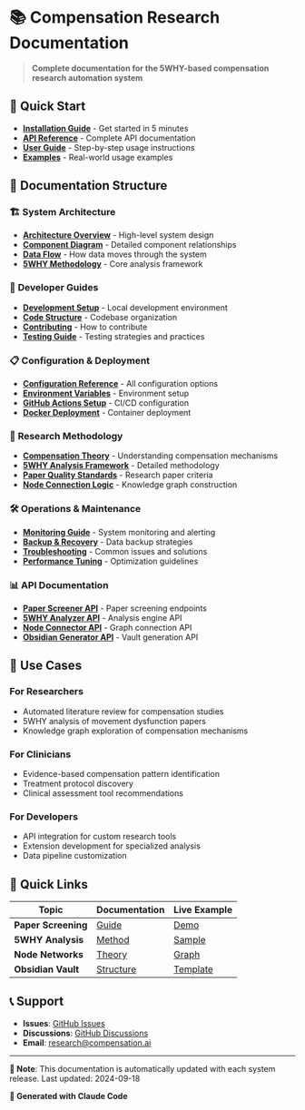 # 📚 Compensation Research Documentation

> **Complete documentation for the 5WHY-based compensation research automation system**

## 🚀 Quick Start

- **[Installation Guide](installation.md)** - Get started in 5 minutes
- **[API Reference](api/README.md)** - Complete API documentation
- **[User Guide](user-guide/README.md)** - Step-by-step usage instructions
- **[Examples](examples/README.md)** - Real-world usage examples

## 📖 Documentation Structure

### 🏗️ **System Architecture**
- **[Architecture Overview](architecture/system-overview.md)** - High-level system design
- **[Component Diagram](architecture/components.md)** - Detailed component relationships
- **[Data Flow](architecture/data-flow.md)** - How data moves through the system
- **[5WHY Methodology](research/5why-framework.md)** - Core analysis framework

### 🔧 **Developer Guides**
- **[Development Setup](developer/setup.md)** - Local development environment
- **[Code Structure](developer/code-structure.md)** - Codebase organization
- **[Contributing](developer/contributing.md)** - How to contribute
- **[Testing Guide](developer/testing.md)** - Testing strategies and practices

### 📋 **Configuration & Deployment**
- **[Configuration Reference](config/README.md)** - All configuration options
- **[Environment Variables](config/environment.md)** - Environment setup
- **[GitHub Actions Setup](config/github-actions.md)** - CI/CD configuration
- **[Docker Deployment](config/docker.md)** - Container deployment

### 🔬 **Research Methodology**
- **[Compensation Theory](research/compensation-theory.md)** - Understanding compensation mechanisms
- **[5WHY Analysis Framework](research/5why-framework.md)** - Detailed methodology
- **[Paper Quality Standards](research/quality-standards.md)** - Research paper criteria
- **[Node Connection Logic](research/node-connections.md)** - Knowledge graph construction

### 🛠️ **Operations & Maintenance**
- **[Monitoring Guide](operations/monitoring.md)** - System monitoring and alerting
- **[Backup & Recovery](operations/backup.md)** - Data backup strategies
- **[Troubleshooting](operations/troubleshooting.md)** - Common issues and solutions
- **[Performance Tuning](operations/performance.md)** - Optimization guidelines

### 📊 **API Documentation**
- **[Paper Screener API](api/paper-screener.md)** - Paper screening endpoints
- **[5WHY Analyzer API](api/why-analyzer.md)** - Analysis engine API
- **[Node Connector API](api/node-connector.md)** - Graph connection API
- **[Obsidian Generator API](api/obsidian-generator.md)** - Vault generation API

## 🎯 **Use Cases**

### **For Researchers**
- Automated literature review for compensation studies
- 5WHY analysis of movement dysfunction papers
- Knowledge graph exploration of compensation mechanisms

### **For Clinicians**
- Evidence-based compensation pattern identification
- Treatment protocol discovery
- Clinical assessment tool recommendations

### **For Developers**
- API integration for custom research tools
- Extension development for specialized analysis
- Data pipeline customization

## 🔗 **Quick Links**

| Topic | Documentation | Live Example |
|-------|---------------|--------------|
| **Paper Screening** | [Guide](user-guide/paper-screening.md) | [Demo](examples/paper-screening-demo.md) |
| **5WHY Analysis** | [Method](research/5why-framework.md) | [Sample](examples/5why-analysis-sample.md) |
| **Node Networks** | [Theory](research/node-connections.md) | [Graph](examples/network-visualization.md) |
| **Obsidian Vault** | [Structure](user-guide/obsidian-vault.md) | [Template](examples/vault-template.md) |

## 📞 **Support**

- **Issues**: [GitHub Issues](https://github.com/your-username/compensation-research/issues)
- **Discussions**: [GitHub Discussions](https://github.com/your-username/compensation-research/discussions)
- **Email**: research@compensation.ai

---

**📝 Note**: This documentation is automatically updated with each system release. Last updated: 2024-09-18

**🤖 Generated with Claude Code**